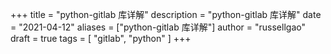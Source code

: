 +++
title = "python-gitlab 库详解"
description = "python-gitlab 库详解"
date = "2021-04-12"
aliases = ["python-gitlab 库详解"]
author = "russellgao"
draft = true
tags = [
    "gitlab",
    "python"
]
+++
